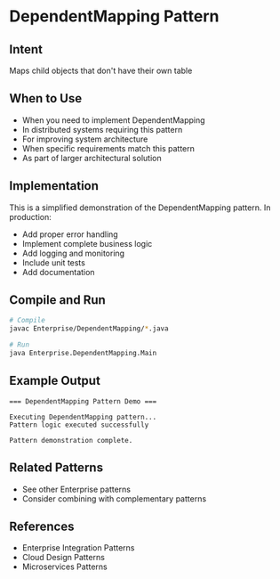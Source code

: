 # DependentMapping Pattern

## Intent
Maps child objects that don't have their own table

## When to Use
- When you need to implement DependentMapping
- In distributed systems requiring this pattern
- For improving system architecture
- When specific requirements match this pattern
- As part of larger architectural solution

## Implementation
This is a simplified demonstration of the DependentMapping pattern. In production:
- Add proper error handling
- Implement complete business logic
- Add logging and monitoring
- Include unit tests
- Add documentation

## Compile and Run
```bash
# Compile
javac Enterprise/DependentMapping/*.java

# Run
java Enterprise.DependentMapping.Main
```

## Example Output
```
=== DependentMapping Pattern Demo ===

Executing DependentMapping pattern...
Pattern logic executed successfully

Pattern demonstration complete.
```

## Related Patterns
- See other Enterprise patterns
- Consider combining with complementary patterns

## References
- Enterprise Integration Patterns
- Cloud Design Patterns
- Microservices Patterns
